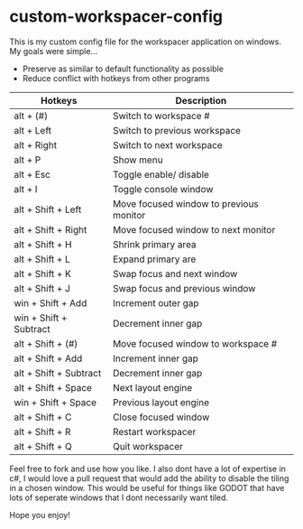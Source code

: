 # custom-workspacer-config
This is my custom config file for the workspacer application on windows. My goals were simple...
- Preserve as similar to default functionality as possible
- Reduce conflict with hotkeys from other programs

| Hotkeys                | Description                             |
| ---------------------- | --------------------------------------- |
| alt + (#)              | Switch to workspace #                   |
| alt + Left             | Switch to previous workspace            |
| alt + Right            | Switch to next workspace                |
| alt + P                | Show menu                               |
| alt + Esc              | Toggle enable/ disable                  |
| alt + I                | Toggle console window                   |
| alt + Shift + Left     | Move focused window to previous monitor |
| alt + Shift + Right    | Move focused window to next monitor     |
| alt + Shift + H        | Shrink primary area                     |
| alt + Shift + L        | Expand primary are                      |
| alt + Shift + K        | Swap focus and next window              |
| alt + Shift + J        | Swap focus and previous window          |
| win + Shift + Add      | Increment outer gap                     |
| win + Shift + Subtract | Decrement inner gap                     |
| alt + Shift + (#)      | Move focused window to workspace #      |
| alt + Shift + Add      | Increment inner gap                     |
| alt + Shift + Subtract | Decrement inner gap                     |
| alt + Shift + Space    | Next layout engine                      |
| win + Shift + Space    | Previous layout engine                  |
| alt + Shift + C        | Close focused window                    |
| alt + Shift + R        | Restart workspacer                      |
| alt + Shift + Q        | Quit workspacer                         |


Feel free to fork and use how you like. I also dont have a lot of expertise in c#, I would love a pull request that would add the ability to disable the tiling in a chosen window. This would be useful for things like GODOT that have lots of seperate windows that I dont necessarily want tiled.

Hope you enjoy!